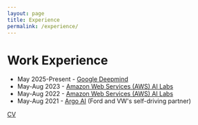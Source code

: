 ```yaml
---
layout: page
title: Experience
permalink: /experience/
---
```


<h1>Work Experience</h1>
<ul>
  <li>May 2025-Present - <a href="https://deepmind.google/">Google Deepmind</a></li>
  <li>May-Aug 2023 - <a href="https://aws.amazon.com/machine-learning/ai-services/">Amazon Web Services (AWS) AI Labs</a></li>
  <li>May-Aug 2022 - <a href="https://aws.amazon.com/machine-learning/ai-services/">Amazon Web Services (AWS) AI Labs</a></li>
  <li>May-Aug 2021 - <a href="https://www.argo.ai/">Argo AI</a> (Ford and VW's self-driving partner)</li>
</ul>

<p>
  <a href="cv.pdf" target="_blank">CV</a>
</p>